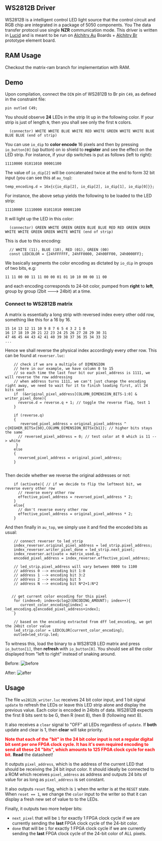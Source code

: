 ## WS2812B Driver

WS2812B is a intelligent control LED light source that the control circuit and RGB chip are integrated in a package of 5050 components. You The data transfer protocol use single **NZR** communication mode. This driver is written in [Lucid](https://alchitry.com/lucid) and is meant to be run on [Alchitry Au](https://www.sparkfun.com/products/16527) Boards + [Alchitry Br](https://www.sparkfun.com/products/16524) prototype element board.

## RAM Usage
Checkout the matrix-ram branch for implementation with RAM. 

## Demo

Upon compilation, connect the `DIN` pin of WS2812B to Br pin `C49`, as defined in the constraint file:

```
pin outled C49;
```

You should observe **24** LEDs in the strip lit up in the following color. If your strip is just of length `N`, then you shall see only the first `N` colors.

```
  (connector) WHITE WHITE BLUE WHITE RED WHITE GREEN WHITE WHITE BLUE BLUE BLUE (end of strip)
```

You can use `io_dip` to **color encode** 16 pixels and then by pressing `io_button[0]` (up button) on io shield to **register** and see the effect on the LED strip. For instance, if your dip switches is put as follows (left to right):

```
11110000 01011010 00001100
```

The value of `io_dip[2]` will be concatenated twice at the end to form 32 bit input (you can see this at `au_top`):

```
temp_encoding.d = 16x{c{io_dip[2], io_dip[2], io_dip[1], io_dip[0]}};
```

For instance, the above setup yields the following to be loaded to the LED strip:

```
11110000 11110000 01011010 00001100
```

It will light up the LED in this color:

```
  (connector) GREEN WHITE GREEN GREEN BLUE BLUE RED RED GREEN GREEN WHITE WHITE GREEN GREEN WHITE WHITE (end of strip)
```

This is due to this encoding:

```
  // WHITE (11), BLUE (10), RED (01), GREEN (00)
  const LEDCOLOR = {24hFFFFFF, 24hFF0000, 24h00FF00, 24h0000FF};
```

We basically segments the color encoding as dictated by `io_dip` in groups of two bits, e.g:

```
11 11 00 00 11 11 00 00 01 01 10 10 00 00 11 00
```

and each encoding corresponds to 24-bit color, pumped from **right** to **left**, group by group (2bit ---> 24bit) at a time.

### Connect to WS2812B matrix

A matrix is essentially a long strip with reversed index every other odd row, something like this for a 16 by 16.

```
15 14 13 12 11 10 9 8 7 6 5 4 3 2 1 0
16 17 18 19 20 21 22 23 24 25 26 27 28 29 30 31
47 46 45 44 43 42 41 40 39 38 37 36 35 34 33 32
...
```

Hence we shall reverse the physical index accordingly every other row. This can be found at `reverser.luc`:

```
    // check if we are a multiple of DIMENSION 
    // here in our example, we have column 0 to 15
    // so each time the last four bit our pixel_address is 1111, we will reverse the row addressing
    // when address turns 1111, we can't just change the encoding right away, we need to wait for it to finish loading first, all 24 bits sent
    if  (&original_pixel_address[COLUMN_DIMENSION_BITS-1:0] & writer_pixel_done){
      reverse.d = reverse.q + 1; // toggle the reverse flag, test 1
    }
    
    if (reverse.q)
    {
       reversed_pixel_address = original_pixel_address ^ c{HIGHER_BITSx{b0},COLUMN_DIMENSION_BITSx{b1}}; // higher bits stays the same 
      // reversed_pixel_address = 0; // test color at 0 which is 11 --> white
     }
    else
    {
      reversed_pixel_address = original_pixel_address;
    }
    
```

Then decide whether we reverse the original addresses or not:
```
    if (activate){ // if we decide to flip the leftmost bit, we reverse every other row
      // reverse every other row
      effective_pixel_address = reversed_pixel_address * 2;
    }
    else{
      // don't reverse every other row 
      effective_pixel_address = original_pixel_address * 2;
    }
```

And then finally in `au_top`, we simply use it and find the encoded bits as usual:

```
    // connect reverser to led_strip 
    index_reverser.original_pixel_address = led_strip.pixel_address;
    index_reverser.writer_pixel_done = led_strip.next_pixel;
    index_reverser.activate = matrix_used.q;
    encoded_pixel_address = index_reverser.effective_pixel_address;
    
    // led_strip.pixel_address will vary between 0000 to 1100 
    // address 0 --> encoding bit 1:0 
    // address 1 --> encoding bit 3:2 
    // address 2 --> encoding bit 5
    // address N --> encoding bit N*2+1:N*2
    
 
   // get current color encoding for this pixel
    for (index=0; index<$clog2(ENCODING_AMOUNT); index++){
       current_color_encoding[index] = led_encoding.q[encoded_pixel_address+index];
    }
    
    // based on the encoding extracted from dff led_encoding, we get the 24bit color value
    led_strip.color = LEDCOLOR[current_color_encoding]; 
    outled=led_strip.led;
```

To witness this, load the binary to a WS2812B LED matrix and press `io_button[1]`, then **refresh** with `io_button[0]`. You should see all the color displayed from "left to right" instead of snaking around.

Before:
![before](images/before.png)

After:
![after](images/after.png)

## Usage

The file `ws2812b_writer.luc` receives 24 bit color input, and 1 bit signal `update` to refresh the LEDs or leave this LED strip alone and display the previous value. Each color is encoded in 24bits of data. WS2812B expects the first 8 bits sent to be G, then R (next 8), then B (following next 8).

It also receives a `clear` signal to "OFF" all LEDs regardless of `update`. If **both** update and clear is 1, then **clear** will take priority.

<span style="color:red; font-weight: bold;">Note that each of the "bit" in the 24 bit color input is not a regular digital bit sent per one FPGA clock cycle. It has it's own required encoding to send all these 24 "bits", which amounts to 125 FPGA clock cycle for each bit</span>. **Read** the datasheet!

It outputs `pixel_address`, which is the address of the current LED that should be receiving the 24 bit input color. It should ideally be connected to a ROM which receives `pixel_address` as address and outputs 24 bits of value for as long as `pixel_address` is set constant.

It also outputs `reset` flag, which is `1` when the writer is at the `RESET` state. When `reset == 1`, we change the `color` input to the writer so that it can display a fresh new set of value to to the LEDs.

Finally, it outputs two more helper bits:
- `next_pixel` that will be `1` for exactly 1 FPGA clock cycle if we are currently sending the **last** FPGA clock cycle of the 24-bit color.
- `done` that will be `1` for exactly 1 FPGA clock cycle if we are currently sending the **last** FPGA clock cycle of the 24-bit color of ALL pixels.
